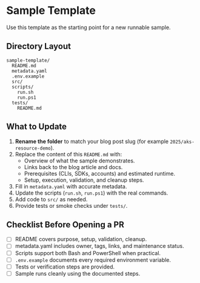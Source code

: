 # Sample Template

Use this template as the starting point for a new runnable sample.

## Directory Layout

```
sample-template/
  README.md
  metadata.yaml
  .env.example
  src/
  scripts/
    run.sh
    run.ps1
  tests/
    README.md
```

## What to Update

1. **Rename the folder** to match your blog post slug (for example `2025/aks-resource-demo`).
2. Replace the content of this `README.md` with:
   - Overview of what the sample demonstrates.
   - Links back to the blog article and docs.
   - Prerequisites (CLIs, SDKs, accounts) and estimated runtime.
   - Setup, execution, validation, and cleanup steps.
3. Fill in `metadata.yaml` with accurate metadata.
4. Update the scripts (`run.sh`, `run.ps1`) with the real commands.
5. Add code to `src/` as needed.
6. Provide tests or smoke checks under `tests/`.

## Checklist Before Opening a PR

- [ ] README covers purpose, setup, validation, cleanup.
- [ ] metadata.yaml includes owner, tags, links, and maintenance status.
- [ ] Scripts support both Bash and PowerShell when practical.
- [ ] `.env.example` documents every required environment variable.
- [ ] Tests or verification steps are provided.
- [ ] Sample runs cleanly using the documented steps.
